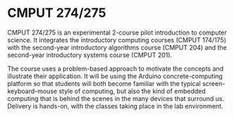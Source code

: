 # CMPUT 274/275

CMPUT 274/275 is an experimental 2-course pilot introduction to computer science. It integrates the introductory computing courses (CMPUT 174/175) with the second-year introductory algorithms course (CMPUT 204) and the second-year introductory systems course (CMPUT 201).

The course uses a problem-based approach to motivate the concepts and illustrate their application. It will be using the Arduino concrete-computing platform so that students will both become familiar with the typical screen-keyboard-mouse style of computing, but also the kind of embedded computing that is behind the scenes in the many devices that surround us. Delivery is hands-on, with the classes taking place in the lab environment.
